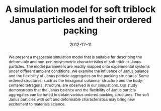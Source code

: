 ---
title: "A simulation model for soft triblock Janus particles and their ordered packing"
authors:
- Zhan-Wei Li
- Zhong-Yuan Lu
- 朱有亮
- Zhao-Yan Sun
- Li-Jia An
date: "2012-12-11"
doi: "10.1039/C2RA22108J"
publish_types: ["期刊文章"]
publication: "RSC Advances"
publication_short: "RSC Adv."
abstract: "We present a mesoscale simulation model that is suitable for  describing the deformable and non-centrosymmetric characteristics of  soft triblock Janus particles. The model parameters are readily mapped  onto experimental systems under different ambient conditions. We examine  the influence of Janus balance and the flexibility of Janus particle  aggregates on the packing structures. Some ordered structures, such as  the hexagonal columnar structure and the body-centered tetragonal  structure, are observed in our simulations. Our study demonstrates that  the Janus balance and the flexibility of Janus particle aggregates can  be tuned to obtain various ordered packing structures. The soft Janus  particles with soft and deformable characteristics may bring new  excitement to materials science."
url_pdf: "https://pubs.rsc.org/en/content/articlelanding/2013/ra/c2ra22108j"
---